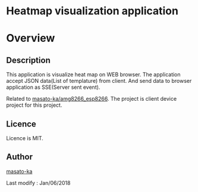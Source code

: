 Heatmap visualization application
================

# Overview

## Description

 This application is visualize heat map on WEB browser.
 The application accept JSON data(List of templature) from client.
 And send data to browser application as SSE(Server sent event). 
 
 Related to [masato-ka/amg8266_esp8266](https://github.com/masato-ka/amg8266_esp8266).
 The project is client device project for this project.

## Licence
Licence is MIT. 

## Author

[masato-ka](https://twitter.com/masato_ka)

Last modify : Jan/06/2018